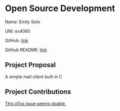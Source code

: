 # Open Source Development

Name: Emily Soto

UNI: es4060

GitHub: [link](https://github.com/esot0)

GitHub README: [link](https://github.com/esot0/mail-client/blob/main/README.md)

## Project Proposal

A simple mail client built in C

## Project Contributions

[This qTox issue seems doable.](https://github.com/qTox/qTox/issues/2939)
